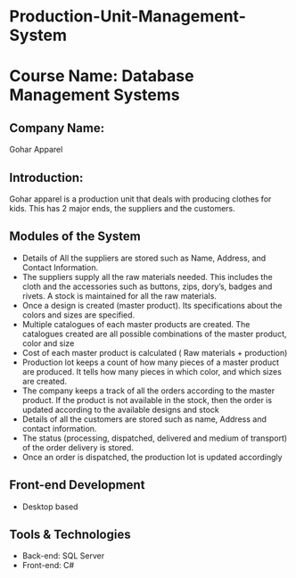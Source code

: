 # Production-Unit-Management-System

# Course Name: Database Management Systems

## Company Name: 
Gohar Apparel

## Introduction: 
Gohar apparel is a production unit that deals with producing clothes for kids. This has 2 major ends, the suppliers and the customers.

## Modules of the System
*	Details of All the suppliers are stored such as Name, Address, and Contact Information. 
*	The suppliers supply all the raw materials needed. This includes the cloth and the accessories such as buttons, zips, dory’s, badges and rivets. A stock is maintained for all the raw materials. 
*	Once a design is created (master product). Its specifications about the colors and sizes are specified.
*	Multiple catalogues of each master products are created. The catalogues created are all possible combinations of the master product, color and size
*	Cost of each master product is calculated ( Raw materials + production)
*	Production lot keeps a count of how many pieces of a master product are produced. It tells how many pieces in which color, and which sizes are created.
*	The company keeps a track of all the orders according to the master product. If the product is not available in the stock, then the order is updated according to the available designs and stock
*	Details of all the customers are stored such as name, Address and contact information.
*	The status (processing, dispatched, delivered and medium of transport) of the order delivery is stored. 
*	Once an order is dispatched, the production lot is updated accordingly

## Front-end Development
* Desktop based 

## Tools & Technologies
* Back-end: SQL Server
* Front-end: C#

